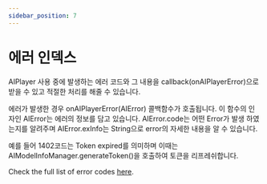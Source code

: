 ```yaml
---
sidebar_position: 7
---
```


# 에러 인덱스

AIPlayer 사용 중에 발생하는 에러 코드와 그 내용을 callback(onAIPlayerError)으로 받을 수 있고 적절한 처리를 해줄 수 있습니다.

에러가 발생한 경우 onAIPlayerError(AIError) 콜백함수가 호출됩니다. 이 함수의 인자인 AIError는 에러의 정보를 담고 있습니다. AIError.code는 어떤 Error가 발생 하였는지를 알려주며 AIError.exInfo는 String으로 error의 자세한 내용을 알 수 있습니다.

예를 들어 1402코드는 Token expired를 의미하며 이때는 AIModelInfoManager.generateToken()을 호출하여 토큰을 리프레쉬합니다.

Check the full list of error codes [here](https://ai-platform-prd.s3.ap-northeast-2.amazonaws.com/aihuman/docs/Deepbrain-AIHuman-Error-Code-V1.1.pdf).

